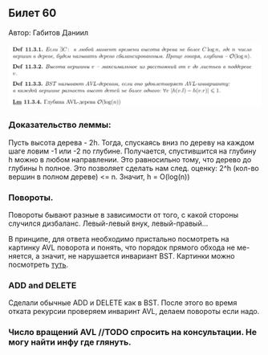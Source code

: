 ## Билет 60
Автор: Габитов Даниил

<p align="center">
  <img src="https://github.com/DanielGabitov/HSEAlgo2020/raw/master/algo_data/ticket_60_1.png" alt="home"/>
</p>

### Доказательство леммы:
Пусть высота дерева - 2h. Тогда, спускаясь вниз по дереву на каждом шаге ловим -1 или -2 по глубине. Получается, спустившится
на глубину h можно в любом направлении. Это равносильно тому, что дерево до глубины h полное. Это позволяет сделать нам след.
оценку: 2^h (кол-во вершин в полном дереве) <= n. Значит, h = O(log(n))

### Повороты.

Повороты бывают разные в зависимости от того, с какой стороны случился дизбаланс. Левый-левый внук, левый-правый...

В принципе, для ответа необходимо пристально посмотреть на картинку AVL поворота и понять, что порядок прямого обхода не ме-
няется, а значит, не нарушается инвариант BST. Картинки можно посмотреть [туть](https://www.geeksforgeeks.org/avl-tree-set-1-insertion/).

### ADD and DELETE

Сделали обычные ADD и DELETE как в BST. После этого во время отката рекурсии проверяем инваринт AVL, делаем повороты если надо.

### Число вращений AVL //TODO спросить на консультации. Не могу найти инфу где глянуть.
